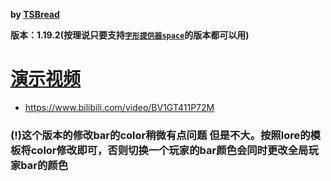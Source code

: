 **by [TSBread](https://space.bilibili.com/450655172 "转到TSBread的B站")**

**版本：1.19.2(按理说只要支持[`字形提供器space`](https://www.bilibili.com/read/cv15732133 "ctrl+f搜索:字形提供器space")的版本都可以用)**

# [演示视频](https://www.bilibili.com/video/BV1GT411P72M)
- https://www.bilibili.com/video/BV1GT411P72M

### (**!**)这个版本的修改bar的color稍微有点问题 但是不大。按照lore的模板将color修改即可，否则切换一个玩家的bar颜色会同时更改全局玩家bar的颜色
